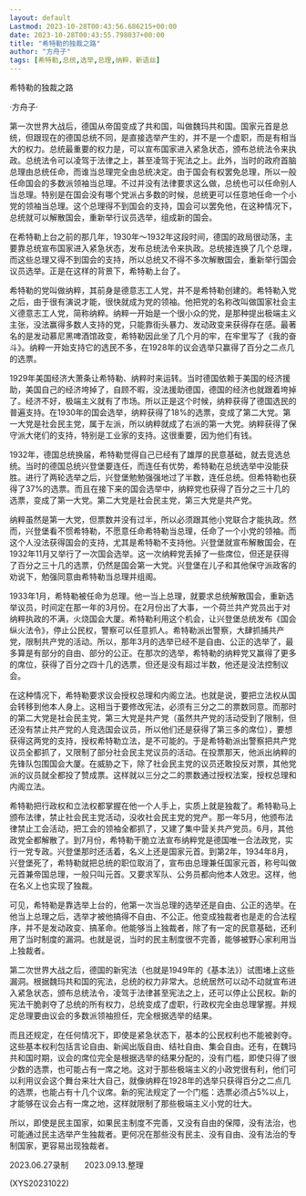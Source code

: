 ```yaml
---
layout: default
Lastmod: 2023-10-28T00:43:56.686215+00:00
date: 2023-10-28T00:43:55.798037+00:00
title: "希特勒的独裁之路"
author: "方舟子"
tags: [希特勒,总统,选举,总理,纳粹，新语丝]
---
```


希特勒的独裁之路

·方舟子·

第一次世界大战后，德国从帝国变成了共和国，叫做魏玛共和国。国家元首是总统，但跟现在的德国总统不同，是直接选举产生的，并不是一个虚职，而是有相当大的权力。总统最重要的权力是，可以宣布国家进入紧急状态，颁布总统法令来执政。总统法令可以凌驾于法律之上，甚至凌驾于宪法之上。此外，当时的政府首脑总理由总统任命，而谁当总理完全由总统决定。由于国会有权罢免总理，所以一般任命国会的多数派领袖当总理。不过并没有法律要求这么做，总统也可以任命别人当总理。特别是在国会没有哪个党派占多数的时候，总统更可以任意地任命一个小党的领袖当总理。这个总理得不到国会的支持，国会可以罢免他，在这种情况下，总统就可以解散国会，重新举行议员选举，组成新的国会。

在希特勒上台之前的那几年，1930年～1932年这段时间，德国的政局很动荡，主要靠总统宣布国家进入紧急状态，发布总统法令来执政。总统接连换了几个总理，而这些总理又得不到国会的支持，所以总统又不得不多次解散国会，重新举行国会议员选举。正是在这样的背景下，希特勒上台了。

希特勒的党叫做纳粹，其前身是德意志工人党，并不是希特勒创建的。希特勒入党之后，由于很有演说才能，很快就成为党的领袖。他把党的名称改叫做国家社会主义德意志工人党，简称纳粹。纳粹一开始是一个很小众的党，是那种提出极端主义主张，没法赢得多数人支持的党，只能靠街头暴力、发动政变来获得存在感。最著名的是发动慕尼黑啤酒馆政变，希特勒因此坐了几个月的牢，在牢里写了《我的奋斗》。纳粹一开始支持它的选民不多，在1928年的议会选举只赢得了百分之二点几的选票。

1929年美国经济大萧条让希特勒、纳粹时来运转。当时德国依赖于美国的经济援助，美国自己的经济垮掉了，自顾不暇，没法援助德国，德国的经济也就跟着垮掉了。经济不好，极端主义就有了市场。所以正是这个时候，纳粹获得了德国选民的普遍支持。在1930年的国会选举，纳粹获得了18%的选票，变成了第二大党。第一大党是社会民主党，属于左派，所以纳粹就成了右派的第一大党。纳粹获得了保守派大佬们的支持，特别是工业家的支持。这很重要，因为他们有钱。

1932年，德国总统换届，希特勒觉得自己已经有了雄厚的民意基础，就去竞选总统。当时的德国总统兴登堡要连任，而连任有优势，希特勒在总统选举中没能获胜。进行了两轮选举之后，兴登堡勉勉强强地过了半数，连任总统。但希特勒也获得了37%的选票。而且在接下来的国会选举中，纳粹党也获得了百分之三十几的选票，变成了第一大党。第二大党是社会民主党，第三大党是共产党。

纳粹虽然是第一大党，但票数并没有过半，所以必须跟其他小党联合才能执政。然而，兴登堡看不惯希特勒，不愿意任命希特勒当总理，任命了一个小党的领袖。而这个人没法获得国会的支持，尤其是希特勒不支持他。兴登堡就宣布解散国会，在1932年11月又举行了一次国会选举。这一次纳粹党丢掉了一些席位，但还是获得了百分之三十几的选票，仍然是国会第一大党。兴登堡在儿子和其他保守派政客的劝说下，勉强同意由希特勒当总理并组阁。

1933年1月，希特勒被任命为总理。他一当上总理，就要求总统解散国会，重新选举议员，时间定在那一年的3月份。在2月份出了大事，一个荷兰共产党员出于对纳粹执政的不满，火烧国会大厦。希特勒利用这个机会，让兴登堡总统发布《国会纵火法令》，停止公民权，警察可以任意抓人。希特勒派出警察，大肆抓捕共产党，限制共产党的活动。所以，那年3月的选举已经不是自由、公正的选举了，最多算是有部分的自由、部分的公正。在那次的选举，希特勒的纳粹党又赢得了更多的席位，获得了百分之四十几的选票，但还是没有超过半数，他还是没法控制议会。

在这种情况下，希特勒要求议会授权总理和内阁立法。也就是说，要把立法权从国会转移到他本人身上。这相当于要修改宪法，必须有三分之二的票数同意。而那时的第二大党是社会民主党，第三大党是共产党（虽然共产党的活动受到了限制，但还没有禁止共产党的人竞选国会议员，所以他们还是获得了第三多的席位），要想获得这两党的支持，授权希特勒立法，是不可能的。于是希特勒派出警察把共产党议员全都抓了，又限制了部分社会民主党议员的活动。在投票那天，他派出纳粹的先锋队包围国会大厦。在威胁之下，除了社会民主党的议员还敢投反对票，其他党派的议员就全都投了赞成票。这样就以三分之二的票数通过授权法案，授权总理和内阁立法。

希特勒把行政权和立法权都掌握在他一个人手上，实质上就是独裁了。希特勒马上颁布法律，禁止社会民主党活动，没收社会民主党的党产。那一年5月，他颁布法律禁止工会活动，把工会的领袖全都抓了，又建了集中营关共产党员。6月，其他政党全都解散了。到7月份，希特勒干脆立法宣布纳粹党是德国唯一合法政党，实行一党专政。兴登堡那时还活着，名义上还是国家元首。到第2年，1934年8月，兴登堡死了，希特勒就把总统的职位取消了，宣布由总理兼任国家元首，称号叫做元首兼帝国总理，一般只叫元首。又要求军队、公务员都向他本人效忠。这样，他在名义上也实现了独裁。

可见，希特勒是靠选举上台的，他第一次当总理的选举还是自由、公正的选举。在他当上总理之后，选举才被他搞得不自由、不公正。他变成独裁者也是走的合法程序，并不是发动政变、搞革命。他能够当上独裁者，除了有一定的民意基础，还利用了当时制度的漏洞。也就是说，当时的民主制度很不完善，能够被野心家利用当上独裁者。

第二次世界大战之后，德国的新宪法（也就是1949年的《基本法》）试图堵上这些漏洞。根据魏玛共和国的宪法，总统的权力非常大。总统居然可以动不动就宣布进入紧急状态，颁布总统法令，凌驾于法律甚至宪法之上，还可以停止公民权。新的宪法干脆剥夺了总统的所有权力，总统变成了虚职，行政权完全由总理掌握。并规定总理要由议会的多数派领袖担任，完全根据选举的结果。

而且还规定，在任何情况下，即使是紧急状态下，基本的公民权利也不能被剥夺。这些基本权利包括言论自由、新闻出版自由、结社自由、集会自由。还有，在魏玛共和国时期，议会的席位完全是根据选举的结果分配的，没有门槛，即使只得了很少数的选票，也可能占有一席之地。这对于那些极端主义的小政党很有利，他们可以利用议会这个舞台来壮大自己，就像纳粹在1928年的选举只获得百分之二点几的选票，也能占有十几个议席。新的宪法规定了一个门槛：选票必须占5%以上，才能够在议会占有一席之地，这样就限制了那些极端主义小党的壮大。

所以，即使是民主国家，如果民主制度不完善，又没有自由的保障，没有法治，也可能通过民主选举产生独裁者。更何况在那些没有民主、没有自由、没有法治的专制国家，更容易出现独裁者。

2023.06.27录制　　2023.09.13.整理

(XYS20231022)

